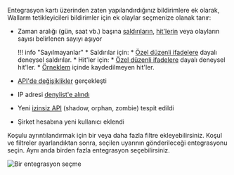 Entegrasyon kartı üzerinden zaten yapılandırdığınız bildirimlere ek olarak, Wallarm tetikleyicileri bildirimler için ek olaylar seçmenize olanak tanır:

* Zaman aralığı (gün, saat vb.) başına [saldırıların](../../../glossary-en.md#attack), [hit'lerin](../../../glossary-en.md#hit) veya olayların sayısı belirlenen sayıyı aşıyor

    !!! info "Sayılmayanlar"
        * Saldırılar için: 
            * [Özel düzenli ifadelere](../../../user-guides/rules/regex-rule.md) dayalı deneysel saldırılar.
        * Hit'ler için:
            * [Özel düzenli ifadelere](../../../user-guides/rules/regex-rule.md) dayalı deneysel hit'ler.
            * [Örneklem](../../../user-guides/events/analyze-attack.md#sampling-of-hits) içinde kaydedilmeyen hit'ler.

* [API'de değişiklikler](../../../api-discovery/track-changes.md) gerçekleşti
* IP adresi [denylist'e alındı](../../../user-guides/ip-lists/overview.md)
* Yeni [izinsiz API](../../../api-discovery/rogue-api.md) (shadow, orphan, zombie) tespit edildi
* Şirket hesabına yeni kullanıcı eklendi

Koşulu ayrıntılandırmak için bir veya daha fazla filtre ekleyebilirsiniz. Koşul ve filtreler ayarlandıktan sonra, seçilen uyarının gönderileceği entegrasyonu seçin. Aynı anda birden fazla entegrasyon seçebilirsiniz.

![Bir entegrasyon seçme](../../../images/user-guides/triggers/select-integration.png)